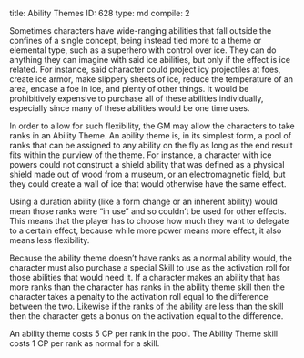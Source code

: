 title:          Ability Themes
ID:             628
type:           md
compile:        2



Sometimes characters have wide-ranging abilities that fall outside the confines of a single concept, being instead tied more to a theme or elemental type, such as a superhero with control over ice. They can do anything they can imagine with said ice abilities, but only if the effect is ice related. For instance, said character could project icy projectiles at foes, create ice armor, make slippery sheets of ice, reduce the temperature of an area, encase a foe in ice, and plenty of other things. It would be prohibitively expensive to purchase all of these abilities individually, especially since many of these abilities would be one time uses.

In order to allow for such flexibility, the GM may allow the characters to take ranks in an Ability Theme. An ability theme is, in its simplest form, a pool of ranks that can be assigned to any ability on the fly as long as the end result fits within the purview of the theme. For instance, a character with ice powers could not construct a shield ability that was defined as a physical shield made out of wood from a museum, or an electromagnetic field, but they could create a wall of ice that would otherwise have the same effect.

Using a duration ability (like a form change or an inherent ability) would mean those ranks were “in use” and so couldn’t be used for other effects. This means that the player has to choose how much they want to delegate to a certain effect, because while more power means more effect, it also means less flexibility.

Because the ability theme doesn’t have ranks as a normal ability would, the character must also purchase a special Skill to use as the activation roll for those abilities that would need it. If a character makes an ability that has more ranks than the character has ranks in the ability theme skill then the character takes a penalty to the activation roll equal to the difference between the two. Likewise if the ranks of the ability are less than the skill then the character gets a bonus on the activation equal to the difference.

An ability theme costs 5 CP per rank in the pool. The Ability Theme skill costs 1 CP per rank as normal for a skill.
